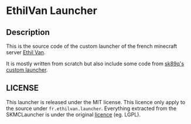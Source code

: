 EthilVan Launcher
========================

Description
-----------
This is the source code of the custom launcher of the french minecraft server
[Ethil Van](http://ethilvan.fr).

It is mostly written from scratch but also include some code from
[sk89q's custom launcher](https://github.com/sk89q/skmclauncher).

LICENSE
-----------
This launcher is released under the MIT license.
This licence only apply to the source under `fr.ethilvan.launcher`.
Everything extracted from the SKMCLauncher is under the original
[licence](https://github.com/sk89q/skmclauncher/blob/master/LICENSE.txt)
(eg. LGPL).

